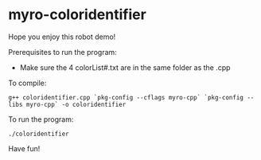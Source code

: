 myro-coloridentifier
====================


Hope you enjoy this robot demo!

Prerequisites to run the program:
- Make sure the 4 colorList#.txt are in the same folder as the .cpp

To compile:
```
g++ coloridentifier.cpp `pkg-config --cflags myro-cpp` `pkg-config --libs myro-cpp` -o coloridentifier
```
To run the program:
```
./coloridentifier
```
Have fun!

